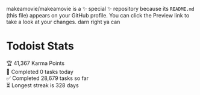 makeamovie/makeamovie is a ✨ special ✨ repository because its `README.md` (this file) appears on your GitHub profile.
You can click the Preview link to take a look at your changes. darn right ya can

# Todoist Stats

<!-- TODO-IST:START -->
🏆  41,367 Karma Points           
🌸  Completed 0 tasks today           
✅  Completed 28,679 tasks so far           
⏳  Longest streak is 328 days
<!-- TODO-IST:END -->